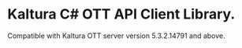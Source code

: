 # Kaltura C# OTT API Client Library.
Compatible with Kaltura OTT server version 5.3.2.14791 and above.
